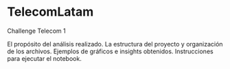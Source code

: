 # TelecomLatam
Challenge Telecom 1


El propósito del análisis realizado.
La estructura del proyecto y organización de los archivos.
Ejemplos de gráficos e insights obtenidos.
Instrucciones para ejecutar el notebook.
